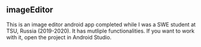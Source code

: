 ## imageEditor

This is an image editor android app completed while I was a SWE student at TSU, Russia (2019-2020). It has mutliple functionalities. If you want to work with it, open the project in Android Studio.
